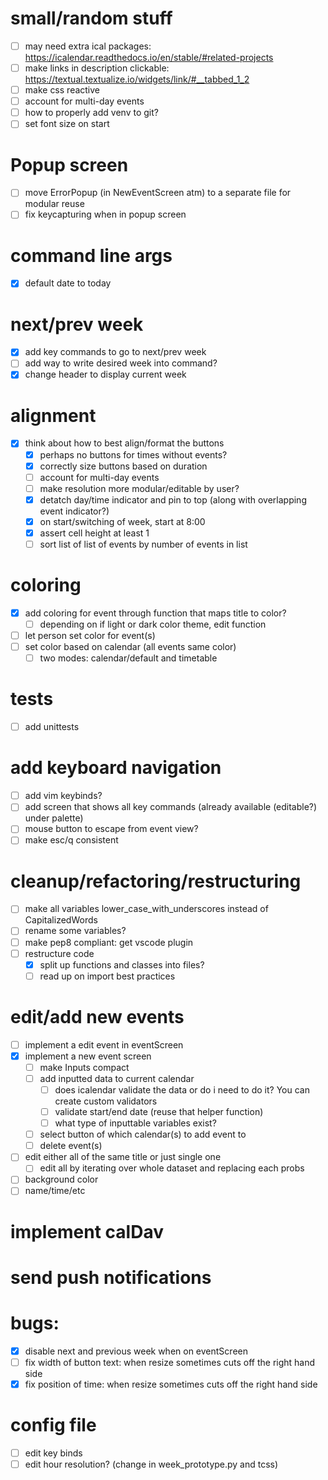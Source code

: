 # small/random stuff
- [ ] may need extra ical packages: https://icalendar.readthedocs.io/en/stable/#related-projects
- [ ] make links in description clickable: https://textual.textualize.io/widgets/link/#__tabbed_1_2
- [ ] make css reactive
- [ ] account for multi-day events
- [ ] how to properly add venv to git?
- [ ] set font size on start

 # Popup screen
  - [ ] move ErrorPopup (in NewEventScreen atm) to a separate file for modular reuse
  - [ ] fix keycapturing when in popup screen

# command line args
- [x] default date to today

# next/prev week
- [x] add key commands to go to next/prev week
- [ ] add way to write desired week into command?
- [x] change header to display current week

# alignment
- [x] think about how to best align/format the buttons
  - [x] perhaps no buttons for times without events?
  - [x] correctly size buttons based on duration
  - [ ] account for multi-day events
  - [ ] make resolution more modular/editable by user?
  - [x] detatch day/time indicator and pin to top (along with overlapping event indicator?)
  - [x] on start/switching of week, start at 8:00
  - [x] assert cell height at least 1
  - [ ] sort list of list of events by number of events in list

# coloring
- [x] add coloring for event through function that maps title to color?
  - [ ] depending on if light or dark color theme, edit function
- [ ] let person set color for event(s)
- [ ] set color based on calendar (all events same color)
  - [ ] two modes: calendar/default and timetable

# tests
- [ ] add unittests

# add keyboard navigation
- [ ] add vim keybinds?
- [ ] add screen that shows all key commands (already available (editable?) under palette)
- [ ] mouse button to escape from event view?
- [ ] make esc/q consistent

# cleanup/refactoring/restructuring
- [ ] make all variables lower_case_with_underscores instead of CapitalizedWords
- [ ] rename some variables?
- [ ] make pep8 compliant: get vscode plugin
- [ ] restructure code
  - [x] split up functions and classes into files?
  - [ ] read up on import best practices

# edit/add new events
- [ ] implement a edit event in eventScreen
- [x] implement a new event screen
  - [ ] make Inputs compact
  - [ ] add inputted data to current calendar
    - [ ] does icalendar validate the data or do i need to do it? You can create custom validators
    - [ ] validate start/end date (reuse that helper function)
    - [ ] what type of inputtable variables exist?
  - [ ] select button of which calendar(s) to add event to
  - [ ] delete event(s)
- [ ] edit either all of the same title or just single one
  - [ ] edit all by iterating over whole dataset and replacing each probs
- [ ] background color
- [ ] name/time/etc

# implement calDav

# send push notifications

# bugs:
- [x] disable next and previous week when on eventScreen
- [ ] fix width of button text: when resize sometimes cuts off the right hand side
- [x] fix position of time:  when resize sometimes cuts off the right hand side

# config file
- [ ] edit key binds
- [ ] edit hour resolution? (change in week_prototype.py and tcss)